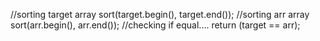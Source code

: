 //sorting target array
sort(target.begin(), target.end());
//sorting arr array
sort(arr.begin(), arr.end());
//checking if equal....
return (target == arr);
